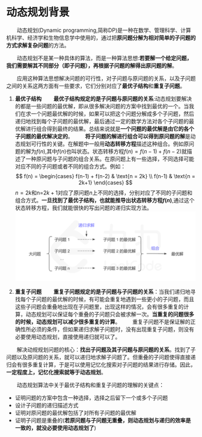 # 动态规划背景

&emsp;&emsp;动态规划(Dynamic programming,简称DP)是一种在数学、管理科学、计算机科学、经济学和生物信息学中使用的，通过把**原问题分解为相对简单的子问题的方式求解复杂问题**的方法。

&emsp;&emsp;动态规划不是某一种具体的算法，而是一种算法思想:**若要解一个给定问题，我们需要解其不同部分（即子问题），再根据子问题的解得出原问题的解**。

&emsp;&emsp;应用这种算法思想解决问题的可行性，对子问题与原问题的关系，以及子问题之间的关系这两方面有一些要求，它们分别对应了**最优子结构**和**重复子问题**。

1. **最优子结构**
&emsp;&emsp;**最优子结构规定的是子问题与原问题的关系**:动态规划要解决的都是一些问题的最优解，即从很多解决问题的方案中找到最优的一个。当我们在求一个问题最优解的时候，如果可以把这个问题分解成多个子问题，然后递归地找到每个子问题的最优解，最后通过一定的数学方法对各个子问题的最优解进行组合得到最终的结果。总结来说就是**一个问题的最优解是由它的各个子问题的最优解决定的**。
&emsp;&emsp;**将子问题的解进行组合可以得到原问题的解**是动态规划可行性的关键。在解题中一般用**动态转移方程**描述这种组合。例如原问题的解为$f(n)$,其中$f(n)$也叫状态。状态转移方程$f(n) = f(n-1) + f(n-2)$就描述了一种原问题与子问题的组合关系。在原问题上有一些选择，不同选择可能对应不同的子问题或者不同的组合方式。例如：
$$
f(n) = \begin{cases}
f(n-1) + f(n-2) & \text{n = 2k} \\
f(n-1) & \text{n = 2k+1}
\end{cases}
$$
$n=2k$和n=$2k+1$对应了原问题$n$上不同的选择，分别对应了不同的子问题和组合方式。**一旦找到了最优子结构，也就能推导出状态转移方程$f(n)$**,通过这个状态转移方程，我们就能很快的写出问题的递归实现方法。
![](./imags/jj_1.png)

2. **重复子问题**
&emsp;&emsp;**重复子问题规定的是子问题与子问题的关系**：当我们递归地寻找每个子问题的最优解的时候，有可能会重复地遇到一些更小的子问题，而且这些子问题会重叠地出现在子问题里，出现这样的情况，会有很多重复的计算，动态规划可以保证每个重叠的子问题只会被求解一次。**当重复的问题很多的时候，动态规划可以减少很多重复的计算**。
&emsp;&emsp;重复子问题不是保证解的正确性所必须的条件，但如果递归求解子问题时，没有出现重复子问题，则没有必要使用动态规划，直接使用递归就可以了。

&emsp;&emsp;解决动规规划问题的核心：**找出子问题及其子问题与原问题的关系**。找到了子问题以及原问题的关系，就可以递归地求解子问题了。但重叠的子问题使得直接递归会有很多重复计算，于是可以使用记忆化搜索对子问题的结果进行存储。因此，**一定程度上，记忆化搜索就等于动态规划**。

&emsp;&emsp;动态规划算法中关于最优子结构和重复子问题的理解的关键点：

- 证明问题的方案中包含一种选择，选择之后留下一个或多个子问题
- 设计子问题的递归描述方式
- 证明对原问题的最优解包括了对所有子问题的最优解
- 证明子问题是重叠的(**若原问题与子问题无重叠，则动态规划与递归的效率是一致的，就没必要使用动态规划了**)  
